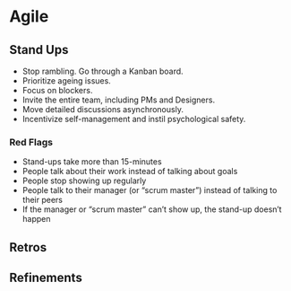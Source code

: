 # Agile

## Stand Ups

- Stop rambling. Go through a Kanban board.
- Prioritize ageing issues.
- Focus on blockers.
- Invite the entire team, including PMs and Designers.
- Move detailed discussions asynchronously.
- Incentivize self-management and instil psychological safety.

### Red Flags

- Stand-ups take more than 15-minutes
- People talk about their work instead of talking about goals
- People stop showing up regularly
- People talk to their manager (or “scrum master”) instead of talking to their peers
- If the manager or “scrum master” can’t show up, the stand-up doesn’t happen

## Retros

## Refinements
